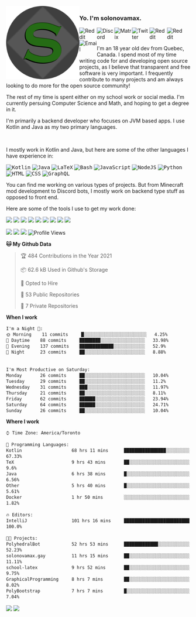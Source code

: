 <img align="left" alt="Avatar" width="200px" src="https://raw.githubusercontent.com/solonovamax/solonovamax/main/solonovamax-circle.png" />

### Yo. I'm solonovamax.

<a href="https://gitlab.com/solonovamax">
    <img align="left" alt="Reddit" width="48px" src="https://img.icons8.com/color/2x/gitlab.png">
</a>

<a href="https://discord.solonovamax.gay">
    <img align="left" alt="Discord" width="48px" src="https://img.icons8.com/color/2x/discord-logo.png">
</a>

<a href="https://matrix.to/#/@solonovamax:matrix.org">
    <img align="left" alt="Matrix" width="48px" src="https://img.icons8.com/material/2x/matrix-logo.png">
</a>

<a href="https://twitter.com/solonovamax">
    <img align="left" alt="Twitter" width="48px" src="https://img.icons8.com/color/2x/twitter.png">
</a>

<!-- <a href="https://twitch.tv/solonovamax">
    <img align="left" alt="Twitch" width="48px" src="https://img.icons8.com/color/2x/twitch.png">
</a> -->

<a href="https://reddit.com/u/solonovamax">
    <img align="left" alt="Reddit" width="48px" src="https://img.icons8.com/color/2x/reddit.png">
</a>

<a href="https://www.youtube.com/channel/UCTxCeyGu41WfEBT8mXpjHMA">
    <img align="left" alt="Reddit" width="48px" src="https://img.icons8.com/color/2x/youtube.png">
</a>

<a href="mailto:solonovamax@12oclockpoint.com">
    <img align="left" alt="Email" width="48px" src="https://img.icons8.com/fluency/2x/mail.png">
</a>

<!-- <a href="https://open.spotify.com/user/solonovamax">
    <img align="left" alt="Spotify" width="48px" src="https://img.icons8.com/color/2x/spotify.png">
</a> -->

<br/>
<br/>

I'm an 18 year old dev from Quebec, Canada.
I spend most of my time writing code for and developing open source projects, as I believe that transparent and free software is very important.
I frequently contribute to many projects and am always looking to do more for the open source community!

The rest of my time is spent either on my school work or social media. I'm currently persuing Computer Science and Math, and hoping to get a degree in it.

I'm primarily a backend developer who focuses on JVM based apps. I use Kotlin and Java as my two primary languages.

<br/>

I mostly work in Kotlin and Java, but here are some of the other languages I have experience in:

<kbd><img height="32" alt="Kotlin" src="https://img.icons8.com/color/1x/kotlin.png"></kbd>
<kbd><img height="32" alt="Java" src="https://img.icons8.com/color/1x/java-coffee-cup-logo.png"></kbd>
<kbd><img height="32" alt="LaTeX" src="https://img.icons8.com/color/1x/latex.png"></kbd>
<kbd><img height="32" alt="Bash" src="https://img.icons8.com/color/1x/console.png"></kbd>
<kbd><img height="32" alt="JavaScript" src="https://img.icons8.com/color/1x/javascript.png"></kbd>
<kbd><img height="32" alt="NodeJS" src="https://img.icons8.com/color/1x/nodejs.png"></kbd>
<kbd><img height="32" alt="Python" src="https://img.icons8.com/color/1x/python.png"></kbd>
<kbd><img height="32" alt="HTML" src="https://img.icons8.com/color/1x/html-5.png"></kbd>
<kbd><img height="32" alt="CSS" src="https://img.icons8.com/color/1x/css3.png"></kbd>
<kbd><img height="32" alt="GraphQL" src="https://img.icons8.com/color/1x/graphql.png"></kbd>

You can find me working on various types of projects.
But from Minecraft mod development to Discord bots, I mostly work on backend type stuff as opposed to front end.

Here are some of the tools I use to get my work done:

<kbd><img height="32" src="https://img.icons8.com/color/2x/intellij-idea.png"></kbd>
<kbd><img height="32" src="https://img.icons8.com/color/2x/linux.png"></kbd>
<kbd><img height="32" src="https://img.icons8.com/fluent/2x/console.png"></kbd>
<kbd><img height="32" src="https://img.icons8.com/color/2x/open-source.png"></kbd>
<kbd><img height="32" src="https://img.icons8.com/color/2x/git.png"></kbd>
<kbd><img height="32" src="https://img.icons8.com/color/2x/docker.png"></kbd>
<kbd><img height="32" src="https://img.icons8.com/color/2x/mongodb.png"></kbd>
<kbd><img height="32" src="https://img.icons8.com/color/2x/nginx.png"></kbd>
<kbd><img height="32" src="https://img.icons8.com/metro/2x/mysql.png"></kbd>

![](https://img.shields.io/badge/OS-Arch%20Linux-informational?style=flat&logo=Arch%20Linux&logoColor=white&color=007ec6)
![](https://img.shields.io/badge/Editor-IntelliJ%20Idea-informational?style=flat&logo=IntelliJ%20Idea&logoColor=white&color=007ec6)
![](https://img.shields.io/badge/Main%20Languages-Java%20%26%20Kotlin-informational?style=flat&logo=Java&logoColor=white&color=007ec6)
![Profile Views](https://komarev.com/ghpvc/?username=solonovamax&color=blue&style=flat)


<!--START_SECTION:waka-->
**🐱 My Github Data** 

> 🏆 484 Contributions in the Year 2021
 > 
> 📦 62.6 kB Used in Github's Storage 
 > 
> 💼 Opted to Hire
 > 
> 📜 53 Public Repositories 
 > 
> 🔑 7 Private Repositories  
 > 
**When I work** 

```text
I'm a Night 🦉: 
🌞 Morning    11 commits     █░░░░░░░░░░░░░░░░░░░░░░░░   4.25% 
🌆 Daytime    88 commits     ████████░░░░░░░░░░░░░░░░░   33.98% 
🌃 Evening    137 commits    █████████████░░░░░░░░░░░░   52.9% 
🌙 Night      23 commits     ██░░░░░░░░░░░░░░░░░░░░░░░   8.88%


I'm Most Productive on Saturday: 
Monday       26 commits     ██░░░░░░░░░░░░░░░░░░░░░░░   10.04% 
Tuesday      29 commits     ██░░░░░░░░░░░░░░░░░░░░░░░   11.2% 
Wednesday    31 commits     ███░░░░░░░░░░░░░░░░░░░░░░   11.97% 
Thursday     21 commits     ██░░░░░░░░░░░░░░░░░░░░░░░   8.11% 
Friday       62 commits     ██████░░░░░░░░░░░░░░░░░░░   23.94% 
Saturday     64 commits     ██████░░░░░░░░░░░░░░░░░░░   24.71% 
Sunday       26 commits     ██░░░░░░░░░░░░░░░░░░░░░░░   10.04%

```


**Where I work** 

```text
⌚︎ Time Zone: America/Toronto

💬 Programming Languages: 
Kotlin                   68 hrs 11 mins      ████████████████░░░░░░░░░   67.33% 
TeX                      9 hrs 43 mins       ██░░░░░░░░░░░░░░░░░░░░░░░   9.6% 
Java                     6 hrs 38 mins       █░░░░░░░░░░░░░░░░░░░░░░░░   6.56% 
Other                    5 hrs 40 mins       █░░░░░░░░░░░░░░░░░░░░░░░░   5.61% 
Docker                   1 hr 50 mins        ░░░░░░░░░░░░░░░░░░░░░░░░░   1.82%

🔥 Editors: 
IntelliJ                 101 hrs 16 mins     █████████████████████████   100.0%

🐱‍💻 Projects: 
PolyhedralBot            52 hrs 53 mins      █████████████░░░░░░░░░░░░   52.23% 
solonovamax.gay          11 hrs 15 mins      ██░░░░░░░░░░░░░░░░░░░░░░░   11.11% 
school-latex             9 hrs 52 mins       ██░░░░░░░░░░░░░░░░░░░░░░░   9.75% 
GraphicalProgramming     8 hrs 7 mins        ██░░░░░░░░░░░░░░░░░░░░░░░   8.02% 
PolyBootstrap            7 hrs 7 mins        █░░░░░░░░░░░░░░░░░░░░░░░░   7.04%

```


<!--END_SECTION:waka-->

<div style="white-space:nowrap;width:100%;position: relative;display: inline-block">
<img align="center" src="https://github-readme-stats.vercel.app/api?username=solonovamax&custom_title=solonovamax%27s%20Github%20Stats&langs_count=5&include_all_commits=true&count_private=true&show_icons=true&theme=github_dark"/>
<img align="center" src="https://github-readme-stats.vercel.app/api/wakatime?username=solonovamax&custom_title=solonovamax%27s%20Primary%20Languages&langs_count=10&show_icons=true&theme=github_dark"/>
</div>
